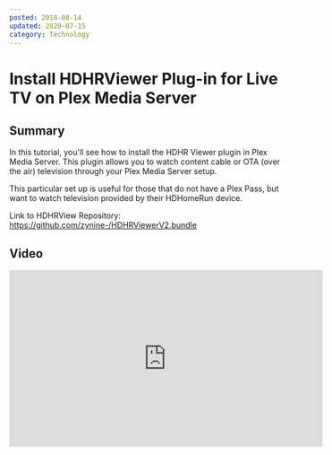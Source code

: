 ```yaml
---
posted: 2018-08-14
updated: 2020-07-15
category: Technology
---
```


# Install HDHRViewer Plug-in for Live TV on Plex Media Server

## Summary
  
In this tutorial, you'll see how to install the HDHR Viewer plugin in Plex Media Server. This plugin allows you to watch content cable or OTA (over the air) television through your Plex Media Server setup.
  
This particular set up is useful for those that do not have a Plex Pass, but want to watch television provided by their HDHomeRun device.
  
Link to HDHRView Repository: https://github.com/zynine-/HDHRViewerV2.bundle

## Video

<iframe width="560" height="315" src="https://www.youtube.com/embed/xcp33HqGifE" frameborder="0" allow="autoplay; encrypted-media" allowfullscreen></iframe>



